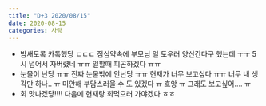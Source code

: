 ```yaml
---
title: "D+3 2020/08/15"
date: 2020-08-15
categories: 사랑
---
```

- 밤새도록 카톡했당 ㄷㄷㄷ 점심약속에 부모님 일 도우러 양산간다구 했는데 ㅜㅜ 5시 넘어서 자버렸네 ㅠㅠ 일할때 피곤하겠다 ㅠㅠ
- 눈물이 난당 ㅠㅠ 진짜 눈물밖에 안난당 ㅠㅠ 현재가 너무 보고싶다 ㅠㅠ 너무 내 생각만 하나.. ㅠ 미안해 부담스러울 수 도 있겠다 ㅠ 흐앙 ㅠ 그래도 보고싶어.... ㅠ
- 회 맛나겠당!!!! 다음에 현재랑 회먹으러 가야겠다 ㅎㅎ
